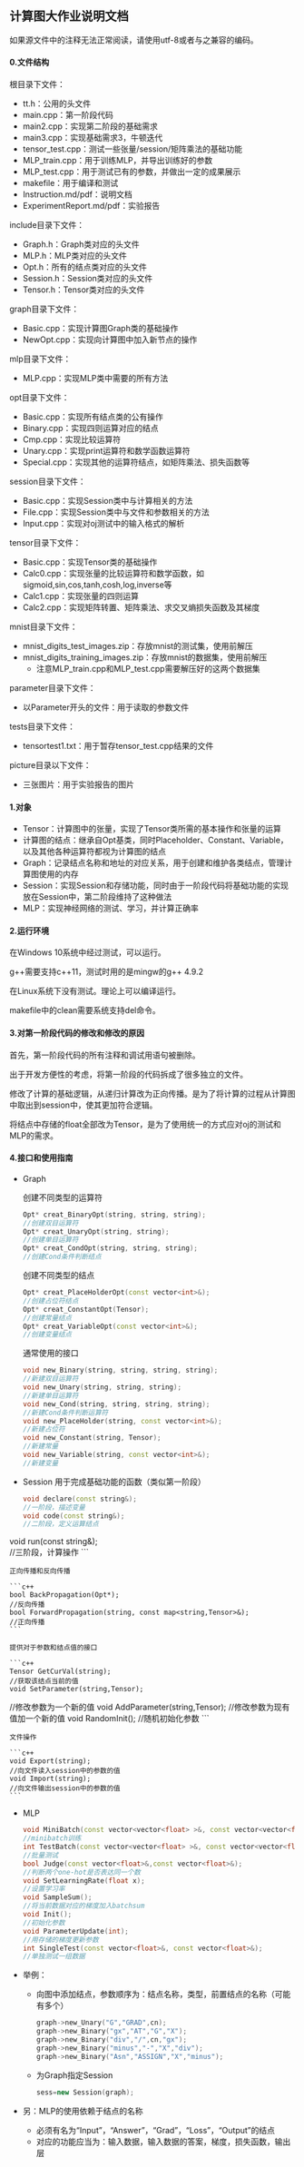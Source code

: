 ## 计算图大作业说明文档

如果源文件中的注释无法正常阅读，请使用utf-8或者与之兼容的编码。

#### 0.文件结构

根目录下文件：

+ tt.h：公用的头文件
+ main.cpp：第一阶段代码
+ main2.cpp：实现第二阶段的基础需求
+ main3.cpp：实现基础需求3，牛顿迭代
+ tensor_test.cpp：测试一些张量/session/矩阵乘法的基础功能
+ MLP_train.cpp：用于训练MLP，并导出训练好的参数
+ MLP_test.cpp：用于测试已有的参数，并做出一定的成果展示
+ makefile：用于编译和测试
+ Instruction.md/pdf：说明文档
+ ExperimentReport.md/pdf：实验报告

include目录下文件：

+ Graph.h：Graph类对应的头文件
+ MLP.h：MLP类对应的头文件
+ Opt.h：所有的结点类对应的头文件
+ Session.h：Session类对应的头文件
+ Tensor.h：Tensor类对应的头文件

graph目录下文件：

+ Basic.cpp：实现计算图Graph类的基础操作
+ NewOpt.cpp：实现向计算图中加入新节点的操作

mlp目录下文件：

+ MLP.cpp：实现MLP类中需要的所有方法

opt目录下文件：

+ Basic.cpp：实现所有结点类的公有操作
+ Binary.cpp：实现四则运算对应的结点
+ Cmp.cpp：实现比较运算符
+ Unary.cpp：实现print运算符和数学函数运算符
+ Special.cpp：实现其他的运算符结点，如矩阵乘法、损失函数等

session目录下文件：

+ Basic.cpp：实现Session类中与计算相关的方法
+ File.cpp：实现Session类中与文件和参数相关的方法
+ Input.cpp：实现对oj测试中的输入格式的解析

tensor目录下文件：

+ Basic.cpp：实现Tensor类的基础操作
+ Calc0.cpp：实现张量的比较运算符和数学函数，如sigmoid,sin,cos,tanh,cosh,log,inverse等
+ Calc1.cpp：实现张量的四则运算
+ Calc2.cpp：实现矩阵转置、矩阵乘法、求交叉熵损失函数及其梯度

mnist目录下文件：

+ mnist_digits_test_images.zip：存放mnist的测试集，使用前解压
+ mnist_digits_training_images.zip：存放mnist的数据集，使用前解压
  + 注意MLP_train.cpp和MLP_test.cpp需要解压好的这两个数据集

parameter目录下文件：

+ 以Parameter开头的文件：用于读取的参数文件

tests目录下文件：

+ tensortest1.txt：用于暂存tensor_test.cpp结果的文件

picture目录以下文件：

+ 三张图片：用于实验报告的图片

#### 1.对象

+ Tensor：计算图中的张量，实现了Tensor类所需的基本操作和张量的运算
+ 计算图的结点：继承自Opt基类，同时Placeholder、Constant、Variable，以及其他各种运算符都视为计算图的结点
+ Graph：记录结点名称和地址的对应关系，用于创建和维护各类结点，管理计算图使用的内存
+ Session：实现Session和存储功能，同时由于一阶段代码将基础功能的实现放在Session中，第二阶段维持了这种做法
+ MLP：实现神经网络的测试、学习，并计算正确率

#### 2.运行环境

在Windows 10系统中经过测试，可以运行。

g++需要支持c++11，测试时用的是mingw的g++ 4.9.2

在Linux系统下没有测试。理论上可以编译运行。

makefile中的clean需要系统支持del命令。


#### 3.对第一阶段代码的修改和修改的原因

首先，第一阶段代码的所有注释和调试用语句被删除。

出于开发方便性的考虑，将第一阶段的代码拆成了很多独立的文件。

修改了计算的基础逻辑，从递归计算改为正向传播。是为了将计算的过程从计算图中取出到session中，使其更加符合逻辑。

将结点中存储的float全部改为Tensor，是为了使用统一的方式应对oj的测试和MLP的需求。

#### 4.接口和使用指南

+ Graph  

	创建不同类型的运算符
	
	```c++
	Opt* creat_BinaryOpt(string, string, string);	
	//创建双目运算符
	Opt* creat_UnaryOpt(string, string);
	//创建单目运算符
	Opt* creat_CondOpt(string, string, string);
	//创建Cond条件判断结点
	```
	
	创建不同类型的结点
	
	```c++
	Opt* creat_PlaceHolderOpt(const vector<int>&);
	//创建占位符结点
	Opt* creat_ConstantOpt(Tensor);
	//创建常量结点
	Opt* creat_VariableOpt(const vector<int>&);
	//创建变量结点
	```
	
	通常使用的接口
	
	```c++
	void new_Binary(string, string, string, string);
	//新建双目运算符
	void new_Unary(string, string, string);
	//新建单目运算符
	void new_Cond(string, string, string, string);
	//新建Cond条件判断运算符
	void new_PlaceHolder(string, const vector<int>&);
	//新建占位符
	void new_Constant(string, Tensor);
	//新建常量
	void new_Variable(string, const vector<int>&);
	//新建变量	
	```


+ Session
用于完成基础功能的函数（类似第一阶段）
	
	```c++
	void declare(const string&);
	//一阶段，描述变量
	void code(const string&);
	//二阶段，定义运算结点
void run(const string&);	
	//三阶段，计算操作
	```
	
	正向传播和反向传播

	```c++
	bool BackPropagation(Opt*);
	//反向传播
	bool ForwardPropagation(string, const map<string,Tensor>&);	
	//正向传播	
	```
	
	提供对于参数和结点值的接口

	```c++
	Tensor GetCurVal(string);
	//获取该结点当前的值
	void SetParameter(string,Tensor);
//修改参数为一个新的值
	void AddParameter(string,Tensor);
	//修改参数为现有值加一个新的值
	void RandomInit();
	//随机初始化参数
	```
	
	文件操作
	
	```c++
	void Export(string);
	//向文件读入session中的参数的值
	void Import(string);	
	//向文件输出session中的参数的值
	```
	
+ MLP

	```c++
	void MiniBatch(const vector<vector<float> >&, const vector<vector<float> >&);
	//minibatch训练
	int TestBatch(const vector<vector<float> >&, const vector<vector<float> >&);
	//批量测试
	bool Judge(const vector<float>&,const vector<float>&);
	//判断两个one-hot是否表达同一个数	
	void SetLearningRate(float x);
	//设置学习率
	void SampleSum();
	//将当前数据对应的梯度加入batchsum	
	void Init();
	//初始化参数
	void ParameterUpdate(int);
	//用存储的梯度更新参数
	int SingleTest(const vector<float>&, const vector<float>&);
  //单独测试一组数据
  ```
  
+ 举例：


  + 向图中添加结点，参数顺序为：结点名称，类型，前置结点的名称（可能有多个）

    ```c++
    graph->new_Unary("G","GRAD",cn);
    graph->new_Binary("gx","AT","G","X");
    graph->new_Binary("div","/",cn,"gx");
    graph->new_Binary("minus","-","X","div");
    graph->new_Binary("Asn","ASSIGN","X","minus");
    ```

  + 为Graph指定Session

    ```c++
    sess=new Session(graph);
    ```

+ 另：MLP的使用依赖于结点的名称
  + 必须有名为“Input”，“Answer”，“Grad”，“Loss”，“Output”的结点
  + 对应的功能应当为：输入数据，输入数据的答案，梯度，损失函数，输出层